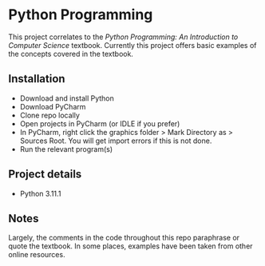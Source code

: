 # Python Programming 
This project correlates to the *Python Programming: An Introduction to Computer Science* textbook. Currently this project offers basic examples of the concepts covered in the textbook. 

## Installation
- Download and install Python
- Download PyCharm
- Clone repo locally 
- Open projects in PyCharm (or IDLE if you prefer) 
- In PyCharm, right click the graphics folder > Mark Directory as > Sources Root. You will get import errors if this is not done. 
- Run the relevant program(s)

## Project details 
- Python 3.11.1 

## Notes
Largely, the comments in the code throughout this repo paraphrase or quote the textbook. In some places, examples have been taken from other online resources.
